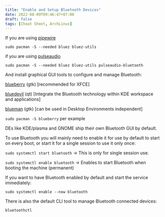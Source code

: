 ```yaml
---
title: "Enable and Setup Bluetooth Devices"
date: 2022-08-09T09:46:47+07:00
draft: false
tags: [Cheat Sheet, ArchLinux]
---
```


If you are using [pipewire](https://archlinux.org/packages/extra/x86_64/pipewire/)

```
sudo pacman -S --needed bluez bluez-utils
```

if you are using [pulseaudio](https://archlinux.org/packages/extra/x86_64/pulseaudio/)

```
sudo pacman -S --needed bluez bluez-utils pulseaudio-bluetooth
```

And install graphical GUI tools to configure and manage Bluetooth:

[blueberry](https://github.com/linuxmint/blueberry) (gtk) [recommended for XFCE]

[bluedevil](https://archlinux.org/packages/extra/x86_64/bluedevil/) (qt) [Integrate the Bluetooth technology within KDE workspace and applications]

[blueman](https://github.com/blueman-project/blueman) (gtk) [can be used in Desktop Environments independent]

`sudo pacman -S blueberry` per example

DEs like KDE/plasma and GNOME ship their own Bluetooth GUI by default.

To use Bluetooth you will mainly need to enable it for use by default to start on every boot, or start it for a single session to use it only once:

`sudo systemctl start bluetooth` -> This is only for single session use.

`sudo systemctl enable bluetooth` -> Enables to start Bluetooth when booting the machine (permanent)

If you want to have Bluetooth enabled by default and start the service immediately:

`sudo systemctl enable --now bluetooth`

There is also the default CLI tool to manage Bluetooth connected devices:

`bluetoothctl`
